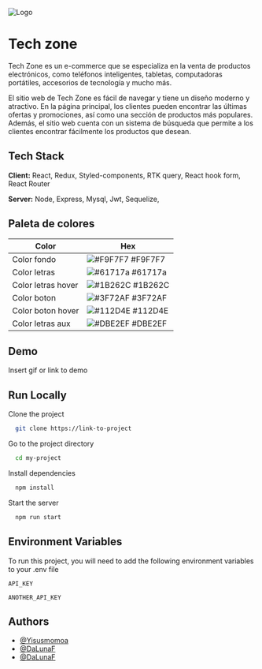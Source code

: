 
![Logo](https://firebasestorage.googleapis.com/v0/b/e-commerce-c409f.appspot.com/o/Logo1-removebg-preview.png?alt=media&token=605c31c3-fae2-4b48-b148-1bf6449e2a67)


# Tech zone

Tech Zone es un e-commerce que se especializa en la venta de productos electrónicos, como teléfonos inteligentes, tabletas, computadoras portátiles, accesorios de tecnología y mucho más.

El sitio web de Tech Zone es fácil de navegar y tiene un diseño moderno y atractivo. En la página principal, los clientes pueden encontrar las últimas ofertas y promociones, así como una sección de productos más populares. Además, el sitio web cuenta con un sistema de búsqueda que permite a los clientes encontrar fácilmente los productos que desean.


## Tech Stack

**Client:** React, Redux, Styled-components, RTK query, React hook form, React Router

**Server:** Node, Express, Mysql, Jwt, Sequelize, 

## Paleta de colores

| Color             | Hex                                                                |
| ----------------- | ------------------------------------------------------------------ |
| Color fondo | ![#F9F7F7](https://via.placeholder.com/10/F9F7F7?text=+) #F9F7F7 |
| Color letras | ![#61717a](https://via.placeholder.com/10/61717a?text=+) #61717a |
| Color letras hover | ![#1B262C](https://via.placeholder.com/10/1B262C?text=+) #1B262C |
| Color boton  | ![#3F72AF](https://via.placeholder.com/10/3F72AF?text=+) #3F72AF |
| Color boton hover | ![#112D4E](https://via.placeholder.com/10/112D4E?text=+) #112D4E |
| Color letras aux  | ![#DBE2EF](https://via.placeholder.com/10/DBE2EF?text=+) #DBE2EF |



## Demo

Insert gif or link to demo


## Run Locally

Clone the project

```bash
  git clone https://link-to-project
```

Go to the project directory

```bash
  cd my-project
```

Install dependencies

```bash
  npm install
```

Start the server

```bash
  npm run start
```


## Environment Variables

To run this project, you will need to add the following environment variables to your .env file

`API_KEY`

`ANOTHER_API_KEY`


## Authors

- [@Yisusmomoa](https://github.com/Yisusmomoa)
- [@DaLunaF](https://github.com/DaLunaF)
- [@DaLunaF](https://github.com/DaLunaF)

